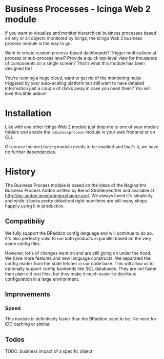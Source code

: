 # Business Processes - Icinga Web 2 module

If you want to visualize and monitor hierarchical business processes based on
any or all objects monitored by Icinga, the Icinga Web 2 business process
module is the way to go.

Want to create custom process-based dashboards? Trigger notifications at
process or sub-process level? Provide a quick top-level view for thousands of
components on a single screen? That's what this module has been designed for!

You're running a huge cloud, want to get rid of the monitoring noise triggered
by your auto-scaling platform but still want to have detailed information just
a couple of clicks away in case you need them? You will love this little addon!

# Installation

Like with any other Icinga Web 2 module just drop me to one of your module
folders and enable the `businessprocess` module in your web frontend or on CLI.

Of course the `monitoring` module needs to be enabled and that's it, we have no
further dependencies.

# History

The Business Process module is based on the ideas of the
Nagios(tm) Business Process Addon written by Bernd Strößenreuther and available
at http://bp-addon.monitoringexchange.org/. We always loved it's simplicity
and while it looks pretty oldschool right now there are still many shops
happily using it in production.

## Compatibiliy

We fully support the BPaddon config language and will continue to do so. It's
also perfectly valid to run both products in parallel based on the very same
config files.

However, lot's of changes went on and are still going on under the hood. We
have more features and new language constructs. We separated the config reader
from the state fetcher in our code base. This will allow us to optionally
support config backends like SQL databases. They are not faster than plain old
text files, but they make it much easier to distribute configuration in a large
environment.

## Improvements

### Speed

This module is definitively faster than the BPaddon used to be. No need for IDO
caching or similar.

## Todos

TODO: business impact of a specific object
